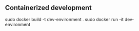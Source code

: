 ## Containerized development

sudo docker build -t dev-environment .
sudo docker run -it dev-environment
